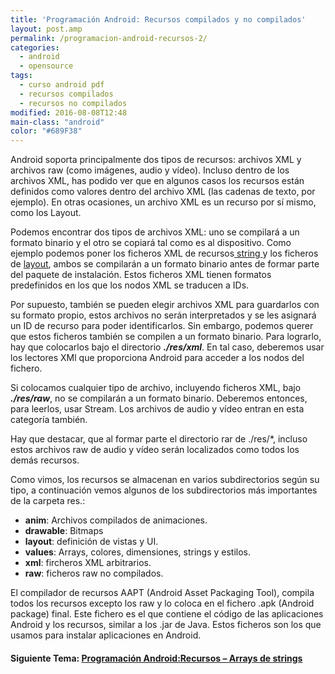 ```yaml
---
title: 'Programación Android: Recursos compilados y no compilados'
layout: post.amp
permalink: /programacion-android-recursos-2/
categories:
  - android
  - opensource
tags:
  - curso android pdf
  - recursos compilados
  - recursos no compilados
modified: 2016-08-08T12:48
main-class: "android"
color: "#689F38"
---
```


Android soporta principalmente dos tipos de recursos: archivos XML y archivos raw (como imágenes, audio y vídeo). Incluso dentro de los archivos XML, has podido ver que en algunos casos los recursos están definidos como valores dentro del archivo XML (las cadenas de texto, por ejemplo). En otras ocasiones, un archivo XML es un recurso por sí mismo, como los Layout.

Podemos encontrar dos tipos de archivos XML: uno se compilará a un formato binario y el otro se copiará tal como es al dispositivo. Como ejemplo podemos poner los ficheros XML de recursos[ string ][1]y los ficheros de [layout][2], ambos se compilarán a un formato binario antes de formar parte del paquete de instalación. Estos ficheros XML tienen formatos predefinidos en los que los nodos XML se traducen a IDs.

<!--ad-->

Por supuesto, también se pueden elegir archivos XML para guardarlos con su formato propio, estos archivos no serán interpretados y se les asignará un ID de recurso para poder identificarlos. Sin embargo, podemos querer que estos ficheros también se compilen a un formato binario. Para lograrlo, hay que colocarlos bajo el directorio ***./res/xml***. En tal caso, deberemos usar los lectores XMl que proporciona Android para acceder a los nodos del fichero.

Si colocamos cualquier tipo de archivo, incluyendo ficheros XML, bajo ***./res/raw***, no se compilarán a un formato binario. Deberemos entonces, para leerlos, usar Stream. Los archivos de audio y vídeo entran en esta categoría también.

Hay que destacar, que al formar parte el directorio rar de ./res/*, incluso estos archivos raw de audio y vídeo serán localizados como todos los demás recursos.

Como vimos, los recursos se almacenan en varios subdirectorios según su tipo, a continuación vemos algunos de los subdirectorios más importantes de la carpeta res.:

* __anim__: Archivos compilados de animaciones.
* __drawable__: Bitmaps
* __layout__: definición de vistas y UI.
* __values__: Arrays, colores, dimensiones, strings y estilos.
* __xml__: fircheros XML arbitrarios.
* __raw__: ficheros raw no compilados.

El compilador de recursos AAPT (Android Asset Packaging Tool), compila todos los recursos excepto los raw y lo coloca en el fichero .apk (Android package) final. Este fichero es el que contiene el código de las aplicaciones Android y los recursos, similar a los .jar de Java. Estos ficheros son los que usamos para instalar aplicaciones en Android.

#### Siguiente Tema: [Programación Android:Recursos &#8211; Arrays de strings][3]

 [1]: https://elbauldelprogramador.com/programacion-android-recursos-strings
 [2]: https://elbauldelprogramador.com/programacion-android-recursos-layout
 [3]: https://elbauldelprogramador.com/programacion-android-recursos-arrays-de/
